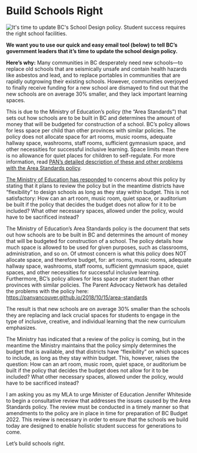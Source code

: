 # Build Schools Right

![It's time to update BC's School Design policy. Student success requires the right school facilities.
](/images/buildschoolsright-tw_orig.jpg)

**We want you to use our quick and easy email tool (below) to tell BC’s government leaders that it’s time to update the school design policy.**

**Here’s why:** Many communities in BC desperately need new schools—to replace old schools that are seismically unsafe and contain health hazards like asbestos and lead, and to replace portables in communities that are rapidly outgrowing their existing schools. However, communities overjoyed to finally receive funding for a new school are dismayed to find out that the new schools are on average 30% smaller, and they lack important learning spaces.

This is due to the Ministry of Education’s policy (the “Area Standards”) that sets out how schools are to be built in BC and determines the amount of money that will be budgeted for construction of a school. BC’s policy allows for less space per child than other provinces with similar policies. The policy does not allocate space for art rooms, music rooms, adequate hallway space, washrooms, staff rooms, sufficient gymnasium space, and other necessities for successful inclusive learning. Space limits mean there is no allowance for quiet places for children to self-regulate. For more information, read [PAN’s detailed description of these and other problems with the Area Standards policy](/downloads/181015_pan_brief_on_area_standards.pdf).

[The Ministry of Education has responded](https://www.vsb.bc.ca/District/Board-of-Education/Advocacy/Advocacy-Correspondence/Documents/sbfile/181231/20181130_MinisterAreaStandards.pdf) to concerns about this policy by stating that it plans to review the policy but in the meantime districts have “flexibility” to design schools as long as they stay within budget. This is not satisfactory: How can an art room, music room, quiet space, or auditorium be built if the policy that decides the budget does not allow for it to be included? What other necessary spaces, allowed under the policy, would have to be sacrificed instead?


<div class="email">
<p>The Ministry of Education’s Area Standards policy is the document that sets out how schools are to be built in BC and determines the amount of money that will be budgeted for construction of a school. The policy details how much space is allowed to be used for given purposes, such as classrooms, administration, and so on. Of utmost concern is what this policy does NOT allocate space, and therefore budget, for: art rooms, music rooms, adequate hallway space, washrooms, staff rooms, sufficient gymnasium space, quiet spaces, and other necessities for successful inclusive learning. Furthermore, BC’s policy allows for less space per student than other provinces with similar policies. The Parent Advocacy Network has detailed the problems with the policy here: <a href="https://panvancouver.github.io/2018/10/15/area-standards">https://panvancouver.github.io/2018/10/15/area-standards</a></p>

<p>The result is that new schools are on average 30% smaller than the schools they are replacing and lack crucial spaces for students to engage in the type of inclusive, creative, and individual learning that the new curriculum emphasizes.</p>

<p>The Ministry has indicated that a review of the policy is coming, but in the meantime the Ministry maintains that the policy simply determines the budget that is available, and that districts have “flexibility” on which spaces to include, as long as they stay within budget. This, however, raises the question: How can an art room, music room, quiet space, or auditorium be built if the policy that decides the budget does not allow for it to be included? What other necessary spaces, allowed under the policy, would have to be sacrificed instead?</p>

<p>I am asking you as my MLA to urge Minister of Education Jennifer Whiteside to begin a consultative review that addresses the issues caused by the Area Standards policy. The review must be conducted in a timely manner so that amendments to the policy are in place in time for preparation of BC Budget 2022. This review is necessary in order to ensure that the schools we build today are designed to enable holistic student success for generations to come.</p>

<p>Let’s build schools right.</p>

</div>


